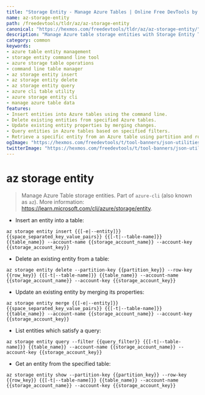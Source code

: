 ```yaml
---
title: "Storage Entity - Manage Azure Tables | Online Free DevTools by Hexmos"
name: az-storage-entity
path: /freedevtools/tldr/az/az-storage-entity
canonical: "https://hexmos.com/freedevtools/tldr/az/az-storage-entity/"
description: "Manage Azure table storage entities with Storage Entity Tool. Insert, delete, update, and query entities in Azure tables. Free online tool, no registration required."
category: common
keywords:
- azure table entity management
- storage entity command line tool
- azure storage table operations
- command line table manager
- az storage entity insert
- az storage entity delete
- az storage entity query
- azure cli table utility
- azure storage entity cli
- manage azure table data
features:
- Insert entities into Azure tables using the command line.
- Delete existing entities from specified Azure tables.
- Update existing entity properties by merging changes.
- Query entities in Azure tables based on specified filters.
- Retrieve a specific entity from an Azure table using partition and row keys.
ogImage: "https://hexmos.com/freedevtools/t/tool-banners/json-utilities-banner.png"
twitterImage: "https://hexmos.com/freedevtools/t/tool-banners/json-utilities-banner.png"
---
```


# az storage entity

> Manage Azure Table storage entities.
> Part of `azure-cli` (also known as `az`).
> More information: <https://learn.microsoft.com/cli/azure/storage/entity>.

- Insert an entity into a table:

`az storage entity insert {{[-e|--entity]}} {{space_separated_key_value_pairs}} {{[-t|--table-name]}} {{table_name}} --account-name {{storage_account_name}} --account-key {{storage_account_key}}`

- Delete an existing entity from a table:

`az storage entity delete --partition-key {{partition_key}} --row-key {{row_key}} {{[-t|--table-name]}} {{table_name}} --account-name {{storage_account_name}} --account-key {{storage_account_key}}`

- Update an existing entity by merging its properties:

`az storage entity merge {{[-e|--entity]}} {{space_separated_key_value_pairs}} {{[-t|--table-name]}} {{table_name}} --account-name {{storage_account_name}} --account-key {{storage_account_key}}`

- List entities which satisfy a query:

`az storage entity query --filter {{query_filter}} {{[-t|--table-name]}} {{table_name}} --account-name {{storage_account_name}} --account-key {{storage_account_key}}`

- Get an entity from the specified table:

`az storage entity show --partition-key {{partition_key}} --row-key {{row_key}} {{[-t|--table-name]}} {{table_name}} --account-name {{storage_account_name}} --account-key {{storage_account_key}}`
